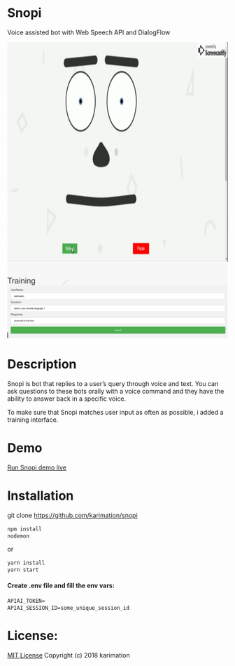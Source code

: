 # Snopi
Voice assisted bot with Web Speech API and DialogFlow

<div>
<img src="screenshots/test.gif" width="888" height="500">
<img src="screenshots/2.png">
</div>


# Description
Snopi is bot that replies to a user’s query through voice and text. 
You can ask questions to these bots orally with a voice command and they have the ability to answer back in a specific voice.

To make sure that Snopi matches user input as often as possible, 
i added a training interface.

# Demo 

 <a href="https://snopi.herokuapp.com">Run Snopi demo live</a>

# Installation
git clone https://github.com/karimation/snopi

```
npm install
nodemon
```

or

```
yarn install
yarn start
```


#### Create .env file and fill the env vars:

```
APIAI_TOKEN=
APIAI_SESSION_ID=some_unique_session_id
```

# License:

<a href="LICENSE">MIT License</a> Copyright (c) 2018 karimation
